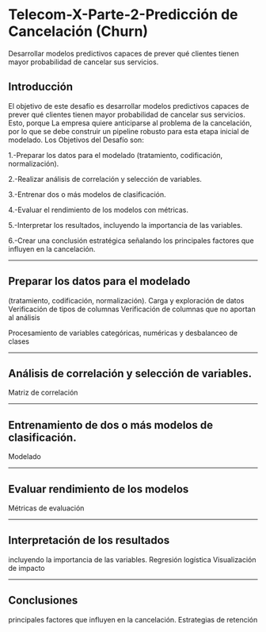 # Telecom-X-Parte-2-Predicción de Cancelación (Churn)
Desarrollar modelos predictivos capaces de prever qué clientes tienen mayor probabilidad de cancelar sus servicios.


## Introducción
El objetivo de este desafío es desarrollar modelos predictivos capaces de prever qué clientes tienen mayor probabilidad de cancelar sus servicios. Esto, porque La empresa quiere anticiparse al problema de la cancelación, por lo que se debe construir un pipeline robusto para esta etapa inicial de modelado.
Los Objetivos del Desafío son: 

1.-Preparar los datos para el modelado (tratamiento, codificación, normalización).

2.-Realizar análisis de correlación y selección de variables.

3.-Entrenar dos o más modelos de clasificación.

4.-Evaluar el rendimiento de los modelos con métricas.

5.-Interpretar los resultados, incluyendo la importancia de las variables.

6.-Crear una conclusión estratégica señalando los principales factores que influyen en la cancelación.

---
## Preparar los datos para el modelado 
(tratamiento, codificación, normalización).
Carga y exploración de datos
Verificación de tipos de columnas
Verificación de columnas que no aportan al análisis

Procesamiento de variables categóricas, numéricas y desbalanceo de clases



---
## Análisis de correlación y selección de variables.
Matriz de correlación



---
## Entrenamiento de dos o más modelos de clasificación.
Modelado




---
## Evaluar rendimiento de los modelos 
Métricas de evaluación




---
## Interpretación de los resultados
incluyendo la importancia de las variables.
Regresión logística
Visualización de impacto






---
## Conclusiones
principales factores que influyen en la cancelación.
Estrategias de retención


